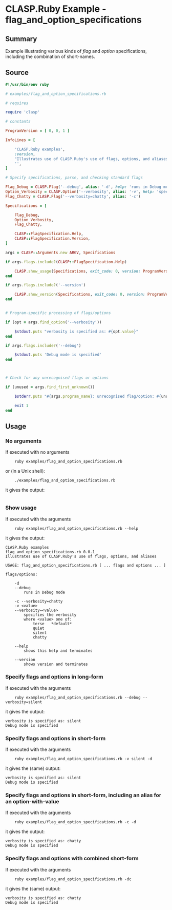 # CLASP.Ruby Example - **flag_and_option_specifications**

## Summary

Example illustrating various kinds of *flag* and *option* specifications, including the combination of short-names.

## Source

```ruby
#!/usr/bin/env ruby

# examples/flag_and_option_specifications.rb

# requires

require 'clasp'

# constants

ProgramVersion = [ 0, 0, 1 ]

InfoLines = [

    'CLASP.Ruby examples',
    :version,
    "Illustrates use of CLASP.Ruby's use of flags, options, and aliases",
    '',
]

# Specify specifications, parse, and checking standard flags

Flag_Debug = CLASP.Flag('--debug', alias: '-d', help: 'runs in Debug mode')
Option_Verbosity = CLASP.Option('--verbosity', alias: '-v', help: 'specifies the verbosity', values: [ 'terse', 'quiet', 'silent', 'chatty' ], default_value: 'terse')
Flag_Chatty = CLASP.Flag('--verbosity=chatty', alias: '-c')

Specifications = [

	Flag_Debug,
	Option_Verbosity,
	Flag_Chatty,

    CLASP::FlagSpecification.Help,
    CLASP::FlagSpecification.Version,
]

args = CLASP::Arguments.new ARGV, Specifications

if args.flags.include?(CLASP::FlagSpecification.Help)

    CLASP.show_usage(Specifications, exit_code: 0, version: ProgramVersion, stream: $stdout, info_lines: InfoLines, default_indicator: '*default*')
end

if args.flags.include?('--version')

    CLASP.show_version(Specifications, exit_code: 0, version: ProgramVersion, stream: $stdout)
end


# Program-specific processing of flags/options

if (opt = args.find_option('--verbosity'))

	$stdout.puts "verbosity is specified as: #{opt.value}"
end

if args.flags.include?('--debug')

	$stdout.puts 'Debug mode is specified'
end



# Check for any unrecognised flags or options

if (unused = args.find_first_unknown())

	$stderr.puts "#{args.program_name}: unrecognised flag/option: #{unused}"

    exit 1
end
```

## Usage

### No arguments

If executed with no arguments

```
    ruby examples/flag_and_option_specifications.rb
```

or (in a Unix shell):

```
    ./examples/flag_and_option_specifications.rb
```

it gives the output:

```
```

### Show usage

If executed with the arguments

```
    ruby examples/flag_and_option_specifications.rb --help
```

it gives the output:

```
CLASP.Ruby examples
flag_and_option_specifications.rb 0.0.1
Illustrates use of CLASP.Ruby's use of flags, options, and aliases

USAGE: flag_and_option_specifications.rb [ ... flags and options ... ]

flags/options:

	-d
	--debug
		runs in Debug mode

	-c --verbosity=chatty
	-v <value>
	--verbosity=<value>
		specifies the verbosity
		where <value> one of:
			terse	*default*
			quiet
			silent
			chatty

	--help
		shows this help and terminates

	--version
		shows version and terminates
```

### Specify flags and options in long-form

If executed with the arguments

```
    ruby examples/flag_and_option_specifications.rb --debug --verbosity=silent
```

it gives the output:

```
verbosity is specified as: silent
Debug mode is specified
```

### Specify flags and options in short-form

If executed with the arguments

```
    ruby examples/flag_and_option_specifications.rb -v silent -d
```

it gives the (same) output:

```
verbosity is specified as: silent
Debug mode is specified
```

### Specify flags and options in short-form, including an alias for an option-with-value

If executed with the arguments

```
    ruby examples/flag_and_option_specifications.rb -c -d
```

it gives the output:

```
verbosity is specified as: chatty
Debug mode is specified
```

### Specify flags and options with combined short-form

If executed with the arguments

```
    ruby examples/flag_and_option_specifications.rb -dc
```

it gives the (same) output:

```
verbosity is specified as: chatty
Debug mode is specified
```


